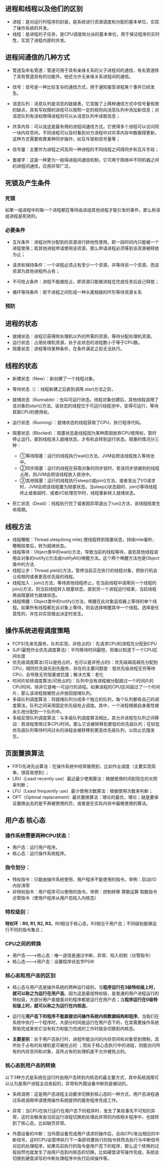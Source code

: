 ## 进程和线程以及他们的区别
* 进程：是对运行时程序的封装，是系统进行资源调度和分配的基本单位，实现了操作系统的并发。
* 线程：是进程的子任务，是CPU调度和分派的基本单位，用于保证程序的实时性，实现了进程内部的并发。

## 进程间通信的几种方式
* 管道及命名管道：管道可用于具有亲缘关系的父子进程间的通信，有名管道除了具有管道具有的功能外，他还允许无亲缘关系进程间的通信。

* 信号：信号是一种比较复杂的通信方式，用于通知接受进程某个事件已经发生。
* 消息队列：消息队列是消息的链接表，它克服了上两种通信方式中信号量有限的缺点，具有写权限的进程可以按照一定的规则向消息队列中添加新信息；对消息队列有读权限得进程则可以从消息队列中读取信息；
* 共享内存：可以说这是最有用的进程间通信方式。它使得多个进程可以访问同一块内存空间，不同进程可以及时看到对方进程中对共享内存中数据得更新。这种方式需要依靠某种同步操作，如互斥锁和信号量等；
* 信号量：主要作为进程之间及同一种进程的不同线程之间得同步和互斥手段；
* 套接字：这是一种更为一般得进程间通信机制，它可用于网络中不同机器之间的进程间通信，应用非常广泛。

## 死锁及产生条件
### 死锁
如果一组进程中的每一个进程都在等待由该组其他进程才能引发的事件，那么称该组进程是死锁的。
### 必要条件
* 互斥条件：进程对所分配到的资源进行排他性使用，即一段时间内只能被一个进程使用；若其他进程申请使用该资源，那么申请进程必须等到该资源被释放为止；

* 请求和保持条件：一个进程必须占有至少一个资源，并等待另一个资源，而该资源为其他进程所占有；
* 不可抢占条件：进程不能被抢占，即资源只能被进程在完成任务后自己释放；
* 循环等待条件：若干进程之间形成一种头尾相接的环形等待资源关系

### 预防

## 进程的状态
* 就绪状态：进程已获得除处理机以外的所需的资源，等待分配处理机资源。
* 运行状态：占用处理机资源，处于此状态的进程数小于等于CPU数。
* 阻塞状态：进程等待某种条件，在条件满足之前无法执行。

## 线程的状态
* 新建状态（New）：新创建了一个线程对象。
* 等待状态（）：线程新建之后直到调用.start方法之前，

* 就绪状态（Runnable）：也叫可运行状态。线程对象创建后，其他线程调用了该对象的start()方法。该状态的线程位于可运行线程池中，变得可运行，等待获取CPU的使用权。
* 运行状态（Running）：就绪状态的线程获取了CPU，执行程序代码。
* 阻塞状态（Blocked）：阻塞状态是线程因为某种原因放弃CPU使用权，暂时停止运行。直到线程进入就绪状态，才有机会转到运行状态。阻塞的情况分三种：
    * ①等待阻塞：运行的线程执行wait()方法，JVM会把该线程放入等待池中。
    * ②同步阻塞：运行的线程在获取对象的同步锁时，若该同步锁被别的线程占用，则JVM会把该线程放入锁池中。
    * ③其他阻塞：运行的线程执行sleep()或join()方法，或者发出了I/O请求时，JVM会把该线程置为阻塞状态。当sleep()状态超时、join()等待线程终止或者超时、或者I/O处理完毕时，线程重新转入就绪状态。
* 死亡状态（Dead）：线程执行完了或者因异常退出了run()方法，该线程结束生命周期。

## 线程方法
* 线程睡眠：Thread.sleep(long mile);使线程转到阻塞状态，持续mile毫秒，睡眠结束后，转为就绪状态。
* 线程等待：Object类中的wait()方法，导致当前的线程等待，直到其他线程调用此对象的notify()方法或notifyAll()唤醒方法。这个两个唤醒方法也是Object类中的方法.
* 线程让步：Thread.yield()方法，暂停当前正在执行的线程对象，把执行机会让给相同或者更高优先级的线程。
* 线程加入：join()方法，等待其他线程终止。在当前线程中调用另一个线程的join()方法，则当前线程转入阻塞状态，直到另一个进程运行结束，当前线程再由阻塞转为就绪状态。
* 线程唤醒：Object类中的notify()方法，唤醒在此对象监视器上等待的单个线程。如果所有线程都在此对象上等待，则会选择唤醒其中一个线程。选择是任意性的，并在对实现做出决定时发生。

## 操作系统进程调度策略
* FCFS(先来先服务，队列实现，非抢占的)：先请求CPU的进程先分配到CPU
* SJF(最短作业优先调度算法)：平均等待时间最短，但难以知道下一个CPU区间长度
* 优先级调度算法(可以是抢占的，也可以是非抢占的)：优先级越高越先分配到CPU，相同优先级先到先服务，存在的主要问题是：低优先级进程无穷等待CPU，会导致无穷阻塞或饥饿；解决方案：老化
* 时间片轮转调度算法(可抢占的)：队列中没有进程被分配超过一个时间片的CPU时间，除非它是唯一可运行的进程。如果进程的CPU区间超过了一个时间片，那么该进程就被抢占并放回就绪队列。
* 多级队列调度算法：将就绪队列分成多个独立的队列，每个队列都有自己的调度算法，队列之间采用固定优先级抢占调度。其中，一个进程根据自身属性被永久地分配到一个队列中。
* 多级反馈队列调度算法：与多级队列调度算法相比，其允许进程在队列之间移动：若进程使用过多CPU时间，那么它会被转移到更低的优先级队列；在较低优先级队列等待时间过长的进程会被转移到更高优先级队列，以防止饥饿发生。

## 页面置换算法
* FIFO先进先出算法：在操作系统中经常被用到，比如作业调度（主要实现简单，很容易想到）；
* LRU（Least recently use）最近最少使用算法：根据使用时间到现在的长短来判断；
* LFU（Least frequently use）最少使用次数算法：根据使用次数来判断；
* OPT（Optimal replacement）最优置换算法：理论的最优，理论；就是要保证置换出去的是不再被使用的页，或者是在实际内存中最晚使用的算法。

## 用户态 核心态
### 操作系统需要两种CPU状态：
* 用户态：运行用户程序。
* 核心态：运行操作系统程序。

### 指令划分：
* 特权指令：只能由操作系统使用、用户程序不能使用的指令。举例：启动I/O   内存清零
* 非特权指令：用户程序可以使用的指令。举例：控制转移  算数运算  取数指令   访管指令（使用户程序从用户态陷入内核态）

### 特权级别：
**特权环：R0, R1, R2, R3**。R0相当于核心态，R3相当于用户态；不同级别能够运行不同的指令集合；

 ### CPU之间的转换
 * 用户态--->核心态：唯一途径是通过中断、异常、陷入机制（访管指令）
* 核心态--->用户态：设置程序状态字PSW
### **核心态和用户态的区别**
* 核心态与用户态是操作系统的两种运行级别，当**程序运行在3级特权级上时，就可以称之为运行在用户态**。因为这是最低特权级，是普通的用户进程运行的特权级，大部分用户直接面对的程序都是运行在用户态；当**程序运行在0级特权级上时，就可以称之为运行在内核态**。

* 运行在**用户态下的程序不能直接访问操作系统内核数据结构和程序**。当我们在系统中执行一个程序时，大部分时间是运行在用户态下的，在其需要操作系统帮助完成某些它没有权力和能力完成的工作时就会切换到内核态。
* **主要差别**：处于用户态执行时，进程所能访问的内存空间和对象受到限制，其所处于占有的处理机是可被抢占的 ；而处于核心态执行中的进程，则能访问所有的内存空间和对象，且所占有的处理机是不允许被抢占的。

### **核心态到用户态的转换**
以下3种方式是系统在运行时由用户态转到内核态的最主要方式，其中系统调用可以认为是用户进程主动发起的，异常和外围设备中断则是被动的。

* 系统调用：这是用户态进程主动要求切换到核心态的一种方式，用户态进程通过系统调用申请使用操作系统提供的服务程序完成工作。

* 异常：当CPU在执行运行在用户态下的程序时，发生了某些事先不可知的异常，这时会触发由当前运行进程切换到处理此异常的内核相关程序中，也就转到了核心态，比如缺页异常。
* 外围设备的中断：当外围设备完成用户请求的操作后，会向CPU发出相应的中断信号，这时CPU会暂停执行下一条即将要执行的指令转而去执行与中断信号对应的处理程序，如果先前执行的指令是用户态下的程序，那么这个转换的过程自然也就发生了由用户态到内核态的切换。比如硬盘读写操作完成，系统会切换到硬盘读写的中断处理程序中执行后续操作等。